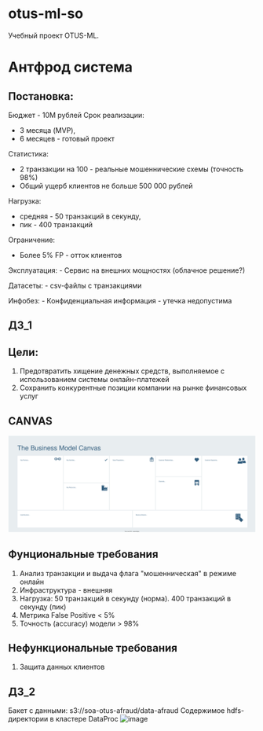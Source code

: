 # otus-ml-so
Учебный проект OTUS-ML.

# Антфрод система

## Постановка:

Бюджет - 10М рублей
Срок реализации: 
  - 3 месяца (MVP),
  - 6 месяцев - готовый проект
    
Статистика: 
  - 2 транзакции на 100 - реальные мошеннические схемы (точность 98%)
  - Общий ущерб клиентов не больше 500 000 рублей
   
Нагрузка:
  - средняя - 50 транзакций в секунду, 
  - пик - 400 транзакций
   
Ограничение:
  - Более 5% FP - отток клиентов

Эксплуатация: - Сервис на внешних мощностях (облачное решение?)

Датасеты: - csv-файлы с транзакциями

Инфобез: - Конфиденциальная информация - утечка недопустима

## ДЗ_1

## Цели: 
1. Предотвратить хищение денежных средств, выполняемое с использованием системы онлайн-платежей
2. Сохранить конкурентные позиции компании на рынке финансовых услуг


## CANVAS

<img src="https://github.com/solegark/otus-ml-so/blob/main/Mission%20Canvas.svg">


## Фунциональные требования

1. Анализ транзакции и выдача флага "мошенническая" в режиме онлайн
2. Инфраструктура - внешняя
3. Нагрузка: 50 транзакций в секунду (норма). 400 транзакций в секунду (пик)
4. Метрика False Positive < 5%
5. Точность (accuracy) модели > 98%

## Нефункциональные требования
1. Защита данных клиентов
   

## ДЗ_2
Бакет с данными: s3://soa-otus-afraud/data-afraud
Содержимое hdfs-директории в кластере DataProc
![image](https://github.com/solegark/otus-ml-so/assets/77381874/099c6aa3-30b6-46f8-9a9b-6c487be4fb41)

